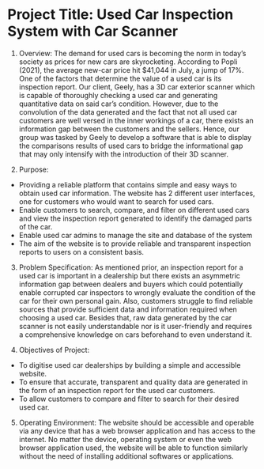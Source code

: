 # Project Title: Used Car Inspection System with Car Scanner

1. Overview: The demand for used cars is becoming the norm in today’s society as prices for new cars are skyrocketing. According to Popli (2021), the average new-car price hit $41,044 in July, a jump of 17%. One of the factors that determine the value of a used car is its inspection report. Our client, Geely, has a 3D car exterior scanner which is capable of thoroughly checking a used car and generating quantitative data on said car’s condition. However, due to the convolution of the data generated and the fact that not all used car customers are well versed in the inner workings of a car, there exists an information gap between the customers and the sellers. Hence, our group was tasked by Geely to develop a software that is able to display the comparisons results of used cars to bridge the informational gap that may only intensify with the introduction of their 3D scanner.

2. Purpose: 
- Providing a reliable platform that contains simple and easy ways to obtain used car information. The website has 2 different user interfaces, one for customers who would want to search for used cars. 
- Enable customers to search, compare, and filter on different used cars and view the inspection report generated to identify the damaged parts of the car.
- Enable used car admins to manage the site and database of the system
- The aim of the website is to provide reliable and transparent inspection reports to users on a consistent basis.
3. Problem Specification: As mentioned prior, an inspection report for a used car is important in a dealership but there exists an asymmetric information gap between dealers and buyers which could potentially enable corrupted car inspectors to wrongly evaluate the condition of the car for their own personal gain. Also, customers struggle to find reliable sources that provide sufficient data and information required when choosing a used car. Besides that, raw data generated by the car scanner is not easily understandable nor is it user-friendly and requires a comprehensive knowledge on cars beforehand to even understand it.

4. Objectives of Project:
- To digitise used car dealerships by building a simple and accessible website.
- To ensure that accurate, transparent and quality data are generated in the form of an inspection report for the used car customers.
- To allow customers to compare and filter to search for their desired used car.
5. Operating Environment: The website should be accessible and operable via any device that has a web browser application and has access to the internet. No matter the device, operating system or even the web browser application used, the website will be able to function similarly without the need of installing additional softwares or applications.
